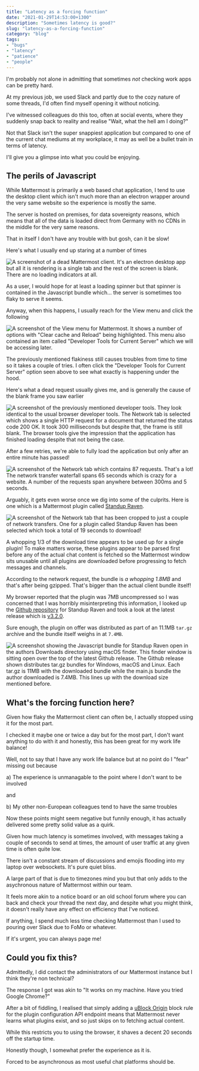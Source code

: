```yaml
---
title: "Latency as a forcing function"
date: "2021-01-29T14:53:00+1300"
description: "Sometimes latency is good?"
slug: "latency-as-a-forcing-function"
category: "blog"
tags:
- "bugs"
- "latency"
- "patience"
- "people"
---
```


I'm probably not alone in admitting that sometimes *not* checking work apps can be pretty hard.

At my previous job, we used Slack and partly due to the cozy nature of some threads, I'd often find myself opening it without noticing.

I've witnessed colleagues do this too, often at social events, where they suddenly snap back to reality and realise "Wait, what the hell am I doing?"

Not that Slack isn't the super snappiest application but compared to one of the current chat mediums at my workplace, it may as well be a bullet train in terms of latency.

I'll give you a glimpse into what you could be enjoying.

## The perils of Javascript

While Mattermost is primarily a web based chat application, I tend to use the desktop client which isn't much more than an electron wrapper around the very same website so the experience is mostly the same.

The server is hosted on premises, for data sovereignty reasons, which means that all of the data is loaded direct from Germany with no CDNs in the middle for the very same reasons.

That in itself I don't have any trouble with but gosh, can it be slow!

Here's what I usually end up staring at a number of times

![A screenshot of a dead Mattermost client. It's an electron desktop app but all it is rendering is a single tab and the rest of the screen is blank. There are no loading indicators at all.](empty-frame.png)

As a user, I would hope for at least a loading spinner but that spinner is contained in the Javascript bundle which... the server is sometimes too flaky to serve it seems.

Anyway, when this happens, I usually reach for the View menu and click the following

![A screenshot of the View menu for Mattermost. It shows a number of options with "Clear cache and Reload" being highlighted. This menu also contained an item called "Developer Tools for Current Server" which we will be accessing later.](clear-cache.png)

The previously mentioned flakiness still causes troubles from time to time so it takes a couple of tries. I often click the "Developer Tools for Current Server" option seen above to see what exactly is happening under the hood.

Here's what a dead request usually gives me, and is generally the cause of the blank frame you saw earlier

![A screenshot of the previously mentioned developer tools. They look identical to the usual browser developer tools. The Network tab is selected which shows a single HTTP request for a document that returned the status code 200 OK. It took 300 milliseconds but despite that, the frame is still blank. The browser tools give the impression that the application has finished loading despite that not being the case.](loading-stuck.png)

After a few retries, we're able to fully load the application but only after an entire minute has passed!

![A screenshot of the Network tab which contains 87 requests. That's a lot! The network transfer waterfall spans 65 seconds which is crazy for a website. A number of the requests span anywhere between 300ms and 5 seconds.](total-load-time.png)

Arguably, it gets even worse once we dig into some of the culprits. Here is one which is a Mattermost plugin called [Standup Raven](https://integrations.mattermost.com/standup-raven/).

![A screenshot of the Network tab that has been cropped to just a couple of network transfers. One for a plugin called Standup Raven has been selected which took a total of 19 seconds to download!](standup-raven.png)

A whopping 1/3 of the download time appears to be used up for a single plugin! To make matters worse, these plugins appear to be parsed first before any of the actual chat content is fetched so the Mattermost window sits unusable until all plugins are downloaded before progressing to fetch messages and channels.

According to the network request, the bundle is *a whopping 1.8MB* and that's after being gzipped. That's bigger than the actual client bundle itself!

My browser reported that the plugin was 7MB uncompressed so I was concerned that I was horribly misinterpreting this information, I looked up the [Github repository](https://github.com/standup-raven/standup-raven) for Standup Raven and took a look at the latest release which is [v3.2.0](https://github.com/standup-raven/standup-raven/releases/tag/v3.2.0).

Sure enough, the plugin on offer was distributed as part of an 11.1MB `tar.gz` archive and the bundle itself weighs in at `7.4MB`.

![A screenshot showing the Javascript bundle for Standup Raven open in the authors Downloads directory using macOS finder. This finder window is sitting open over the top of the latest Github release. The Github release shown distributes tar.gz bundles for Windows, macOS and Linux. Each tar.gz is 11MB with the downloaded bundle while the main.js bundle the author downloaded is 7.4MB. This lines up with the download size mentioned before.](plugin-installation-size.png)

## What's the forcing function here?

Given how flaky the Mattermost client can often be, I actually stopped using it for the most part.

I checked it maybe one or twice a day but for the most part, I don't want anything to do with it and honestly, this has been great for my work life balance!

Well, not to say that I have any work life balance but at no point do I "fear" missing out because

a) The experience is unmanagable to the point where I don't want to be involved

and

b) My other non-European colleagues tend to have the same troubles

Now these points might seem negative but funnily enough, it has actually delivered some pretty solid value as a quirk.

Given how much latency is sometimes involved, with messages taking a couple of seconds to send at times, the amount of user traffic at any given time is often quite low.

There isn't a constant stream of discussions and emojis flooding into my laptop over websockets. It's pure quiet bliss.

A large part of that is due to timezones mind you but that only adds to the asychronous nature of Mattermost within our team.

It feels more akin to a notice board or an old school forum where you can back and check your thread the next day, and despite what you might think, it doesn't really have any effect on efficiency that I've noticed.

If anything, I spend much less time checking Mattermost than I used to pouring over Slack due to FoMo or whatever.

If it's urgent, you can always page me!

## Could you fix this?

Admittedly, I did contact the administrators of our Mattermost instance but I think they're non technical?

The response I got was akin to "It works on my machine. Have you tried Google Chrome?"

After a bit of fiddling, I realised that simply adding a [uBlock Origin](https://chrome.google.com/webstore/detail/ublock-origin/cjpalhdlnbpafiamejdnhcphjbkeiagm?hl=en) block rule for the plugin configuration API endpoint means that Mattermost never learns what plugins exist, and so just skips on to fetching actual content.

While this restricts you to using the browser, it shaves a decent 20 seconds off the startup time.

Honestly though, I somewhat prefer the experience as it is.

Forced to be asynchronous as most useful chat platforms should be.
